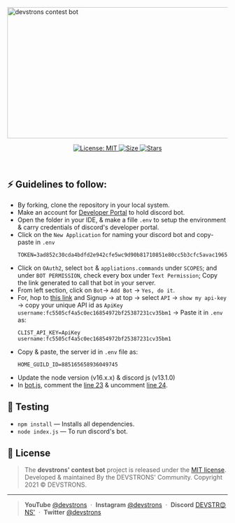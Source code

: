 <img src="https://socialify.git.ci/devstrons/contest-bot/image?description=1&font=Raleway&owner=1&pattern=Circuit%20Board&theme=Dark" alt="devstrons contest bot" width="1000" height="300" />
<p align="center">
  <p align="center">
    <a href="https://github.com/amino19/Health-Tracker/blob/master/LICENSE" target="_blank">
      <img alt="License: MIT" src="https://img.shields.io/github/license/devstrons/contest-bot?style=for-the-badge&logo=github?label=healthinesses" />
    </a>
    <a href="https://github.com/amino19/Health-Tracker">
      <img alt="Size" src="https://img.shields.io/github/languages/code-size/devstrons/contest-bot?style=for-the-badge&logo=github?label=healthinesses" />
    </a>
    <a href="https://github.com/amino19/Health-Tracker">
      <img alt="Stars" src="https://img.shields.io/github/stars/devstrons/contest-bot?style=for-the-badge&logo=github?label=healthinesses" />
    </a>
  </p>
</p>
<br>

## ⚡ Guidelines to follow:

- By forking, clone the repository in your local system.
- Make an account for [Developer Portal](https://discord.com/developers/applications) to hold discord bot.
- Open the folder in your IDE, & make a fille `.env` to setup the environment & carry credentials of discord's developer portal.
- Click on the `New Application` for naming your discord bot and copy-paste in `.env` 
  ```
  TOKEN=3ad852c30cda4bdfd2e942cfe5wc9d90b81710851e80cc5b3cfc5avac1965d1f
  ```
- Click on `OAuth2`, select `bot` & `appliations.commands` under `SCOPES`; and under `BOT PERMISSION`, check every box under `Text Permission`; Copy the link generated to call that bot in your server.
- From left section, click on `Bot`-> `Add Bot` -> `Yes, do it`.
- For,  hop to [this link](https://clist.by/) and Signup -> <your-username> at top -> select `API` -> `show my api-key` -> copy your unique API id as `ApiKey username:fc5505cf4a5c0ec16854972bf25387231cv35bm1` -> Paste it in `.env` as:
  ```
  CLIST_API_KEY=ApiKey username:fc5505cf4a5c0ec16854972bf25387231cv35bm1
  ```
- Copy & paste, the server id in `.env` file as:
  ```
  HOME_GUILD_ID=885165658936049745
  ```
- Update the node version (v16.x.x) & discord js (v13.1.0)
- In [bot.js](https://github.com/devstrons/contest-bot/blob/main/bot.js), comment the [line 23](https://github.com/devstrons/contest-bot/blob/main/bot.js#L23) & uncomment [line 24](https://github.com/devstrons/contest-bot/blob/main/bot.js#L24). 

## 🧰 Testing

* `npm install` — Installs all dependencies.
* `node index.js` — To run discord's bot.


## 📰 License
> The **devstrons' contest bot** project is released under the [MIT license](https://github.com/devstrons/hello-world/blob/main/LICENSE.md). <br> Developed &amp; maintained By the DEVSTRONS' Community. Copyright 2021 © DEVSTRONS.
<hr>

> **YouTube** <a href="https://www.youtube.com/channel/UCG7JT7yqut81fqFsVBX6oMg" target="_blank" rel="noopener">@devstrons</a> &nbsp;&middot;&nbsp;
> **Instagram** <a href="https://www.instagram.com/devstrons" target="_blank" rel="noopener">@devstrons</a> &nbsp;&middot;&nbsp;
> **Discord** <a href="https://discord.com/invite/MVujzTBqed" target="_blank" rel="noopener">DEVSTR😊NS'</a> &nbsp;&middot;&nbsp;
> **Twitter** <a href="https://twitter.com/devstrons" target="_blank" rel="noopener">@devstrons</a>

